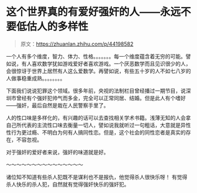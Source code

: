 # 这个世界真的有爱好强奸的人——永远不要低估人的多样性

> 原文：<https://zhuanlan.zhihu.com/p/44198582>

一个人有多个维度，智力、体力、性格。。。。。。。每一个维度蕴含着无穷的可能。譬如说，有人喜欢数学犹如游戏爱好者喜欢游戏。一个厌恶数学而且见识很少的人，会很惊讶于世界上居然有人这么爱数学。再譬如说，有些五十岁的人不如七八岁的人做事稳重成熟。。。。。。。。

下面我们说说犯罪这个领域。很多年前，央视的法制栏目曾经播过一期节目，说深圳市曾经有个强奸犯帅气而多金，完全可以正常同居、结婚。但是此人有个嗜好——强奸，最后自然是栽在人民警察手里了。

人的性口味是多样化的，有兴趣的话可以去查找相关学术书籍。浅薄无知的人会拿自己所代表的主流性口味去衡量一切人，譬如说我就听过一句粗话，大意就是异性性行为更过瘾、不明白为何有人搞同性恋。但是，这个社会的同性恋者是真实的存在，不容忽视。

对于强奸的爱好者来说，强奸的味道就是好。

～～～～～～～～～～～～～～～

诸位知不知道有些杀人犯既不是谋利也不是报仇，他觉得杀人很快乐呀！ 有觉得杀人快乐的杀人犯，自然就有觉得强奸快乐的强奸犯。